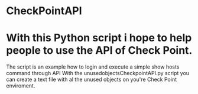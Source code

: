 # CheckPointAPI
# With this Python script i hope to help people to use the API of Check Point.
The script is an example how to login and execute a simple show hosts command through API
With the unusedobjectsCheckpointAPI.py script you can create a text file with al the unused objects on you're Check Point enviroment.
